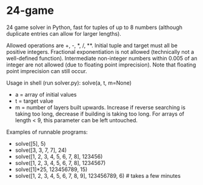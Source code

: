 # 24-game
24 game solver in Python, fast for tuples of up to 8 numbers (although duplicate entries can allow for larger lengths).

Allowed operations are +, -, \*, /, \*\*. Initial tuple and target must all be positive integers. Fractional exponentiation is not allowed (technically not a well-defined function). Intermediate non-integer numbers within 0.005 of an integer are not allowed (due to floating point imprecision). Note that floating point imprecision can still occur.

Usage in shell (run solver.py): solve(a, t, m=None)
- a = array of initial values
- t = target value
- m = number of layers built upwards. Increase if reverse searching is taking too long, decrease if building is taking too long. For arrays of length < 9, this parameter can be left untouched.

Examples of runnable programs:
- solve(\[5], 5)
- solve(\[3, 3, 7, 7], 24)
- solve(\[1, 2, 3, 4, 5, 6, 7, 8], 123456)
- solve(\[1, 2, 3, 4, 5, 6, 7, 8], 1234567)
- solve(\[1]\*25, 123456789, 15)
- solve(\[1, 2, 3, 4, 5, 6, 7, 8, 9], 123456789, 6) # takes a few minutes
